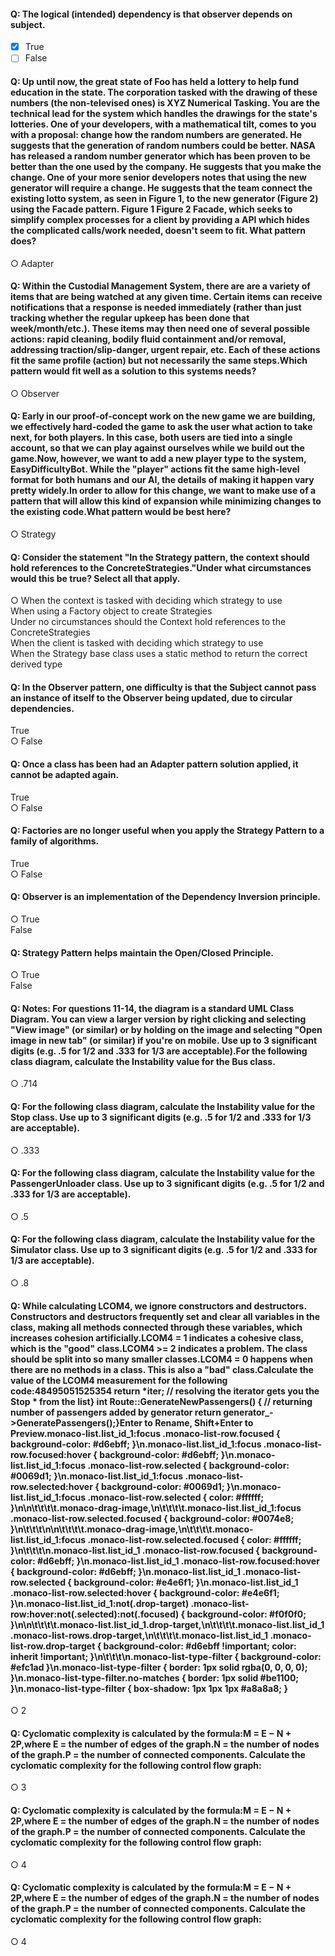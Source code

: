 #### Q: The logical (intended) dependency is that observer depends on subject.

- [x] True<br/>
- [ ] False

#### Q: Up until now, the great state of Foo has held a lottery to help fund education in the state. The corporation tasked with the drawing of these numbers (the non-televised ones) is XYZ Numerical Tasking.  You are the technical lead for the system which handles the drawings for the state's lotteries. One of your developers, with a mathematical tilt, comes to you with a proposal: change how the random numbers are generated. He suggests that the generation of random numbers could be better. NASA has released a random number generator which has been proven to be better than the one used by the company. He suggests that you make the change. One of your more senior developers notes that using the new generator will require a change. He suggests that the team connect the existing lotto system, as seen in Figure 1, to the new generator (Figure 2) using the Facade pattern. Figure 1 Figure 2 Facade, which seeks to simplify complex processes for a client by providing a API which hides the complicated calls/work needed, doesn't seem to fit.  What pattern does?

○ Adapter

#### Q: Within the Custodial Management System, there are are a variety of items that are being watched at any given time. Certain items can receive notifications that a response is needed immediately (rather than just tracking whether the regular upkeep has been done that week/month/etc.). These items may then need one of several possible actions: rapid cleaning, bodily fluid containment and/or removal, addressing traction/slip-danger, urgent repair, etc. Each of these actions fit the same profile (action) but not necessarily the same steps.Which pattern would fit well as a solution to this systems needs?

○ Observer

#### Q: Early in our proof-of-concept work on the new game we are building, we effectively hard-coded the game to ask the user what action to take next, for both players. In this case, both users are tied into a single account, so that we can play against ourselves while we build out the game.Now, however, we want to add a new player type to the system, EasyDifficultyBot. While the \"player\" actions fit the same high-level format for both humans and our AI, the details of making it happen vary pretty widely.In order to allow for this change, we want to make use of a pattern that will allow this kind of expansion while minimizing changes to the existing code.What pattern would be best here?

○ Strategy

#### Q: Consider the statement \"In the Strategy pattern, the context should hold references to the ConcreteStrategies.\"Under what circumstances would this be true? Select all that apply.

○ When the context is tasked with deciding which strategy to use<br/>
When using a Factory object to create Strategies<br/>
Under no circumstances should the Context hold references to the ConcreteStrategies<br/>
When the client is tasked with deciding which strategy to use<br/>
When the Strategy base class uses a static method to return the correct derived type<br/>

#### Q: In the Observer pattern, one difficulty is that the Subject cannot pass an instance of itself to the Observer being updated, due to circular dependencies.

True<br/>
○ False

#### Q: Once a class has been had an Adapter pattern solution applied, it cannot be adapted again.

True<br/>
○ False

#### Q: Factories are no longer useful when you apply the Strategy Pattern to a family of algorithms.

True<br/>
○ False

#### Q: Observer is an implementation of the Dependency Inversion principle.

○ True<br/>
False

#### Q: Strategy Pattern helps maintain the Open/Closed Principle.

○ True<br/>
False

#### Q: Notes: For questions 11-14, the diagram is a standard UML Class Diagram. You can view a larger version by right clicking and selecting \"View image\" (or similar) or by holding on the image and selecting \"Open image in new tab\" (or similar) if you're on mobile. Use up to 3 significant digits (e.g. .5 for 1/2 and .333 for 1/3 are acceptable).For the following class diagram, calculate the Instability value for the Bus class. 

○ .714

#### Q: For the following class diagram, calculate the Instability value for the Stop class. Use up to 3 significant digits (e.g. .5 for 1/2 and .333 for 1/3 are acceptable).

○ .333

#### Q: For the following class diagram, calculate the Instability value for the PassengerUnloader class. Use up to 3 significant digits (e.g. .5 for 1/2 and .333 for 1/3 are acceptable).

○ .5

#### Q: For the following class diagram, calculate the Instability value for the Simulator class. Use up to 3 significant digits (e.g. .5 for 1/2 and .333 for 1/3 are acceptable).

○ .8

#### Q: While calculating LCOM4, we ignore constructors and destructors. Constructors and destructors frequently set and clear all variables in the class, making all methods connected through these variables, which increases cohesion artificially.LCOM4 = 1 indicates a cohesive class, which is the \"good\" class.LCOM4 >= 2 indicates a problem. The class should be split into so many smaller classes.LCOM4 = 0 happens when there are no methods in a class. This is also a \"bad\" class.Calculate the value of the LCOM4 measurement for the following code:48495051525354  return *iter;  // resolving the iterator gets you the Stop * from the list} int Route::GenerateNewPassengers() {  // returning number of passengers added by generator  return generator_->GeneratePassengers();}Enter to Rename, Shift+Enter to Preview.monaco-list.list_id_1:focus .monaco-list-row.focused { background-color: #d6ebff; }\n.monaco-list.list_id_1:focus .monaco-list-row.focused:hover { background-color: #d6ebff; }\n.monaco-list.list_id_1:focus .monaco-list-row.selected { background-color: #0069d1; }\n.monaco-list.list_id_1:focus .monaco-list-row.selected:hover { background-color: #0069d1; }\n.monaco-list.list_id_1:focus .monaco-list-row.selected { color: #ffffff; }\n\n\t\t\t\t.monaco-drag-image,\n\t\t\t\t.monaco-list.list_id_1:focus .monaco-list-row.selected.focused { background-color: #0074e8; }\n\t\t\t\n\n\t\t\t\t.monaco-drag-image,\n\t\t\t\t.monaco-list.list_id_1:focus .monaco-list-row.selected.focused { color: #ffffff; }\n\t\t\t\n.monaco-list.list_id_1 .monaco-list-row.focused { background-color:  #d6ebff; }\n.monaco-list.list_id_1 .monaco-list-row.focused:hover { background-color:  #d6ebff; }\n.monaco-list.list_id_1 .monaco-list-row.selected { background-color:  #e4e6f1; }\n.monaco-list.list_id_1 .monaco-list-row.selected:hover { background-color:  #e4e6f1; }\n.monaco-list.list_id_1:not(.drop-target) .monaco-list-row:hover:not(.selected):not(.focused) { background-color:  #f0f0f0; }\n\n\t\t\t\t.monaco-list.list_id_1.drop-target,\n\t\t\t\t.monaco-list.list_id_1 .monaco-list-rows.drop-target,\n\t\t\t\t.monaco-list.list_id_1 .monaco-list-row.drop-target { background-color: #d6ebff !important; color: inherit !important; }\n\t\t\t\n.monaco-list-type-filter { background-color: #efc1ad }\n.monaco-list-type-filter { border: 1px solid rgba(0, 0, 0, 0); }\n.monaco-list-type-filter.no-matches { border: 1px solid #be1100; }\n.monaco-list-type-filter { box-shadow: 1px 1px 1px #a8a8a8; }

○ 2

#### Q: Cyclomatic complexity is calculated by the formula:M = E − N + 2P,where E = the number of edges of the graph.N = the number of nodes of the graph.P = the number of connected components.  Calculate the cyclomatic complexity for the following control flow graph:

○ 3

#### Q: Cyclomatic complexity is calculated by the formula:M = E − N + 2P,where E = the number of edges of the graph.N = the number of nodes of the graph.P = the number of connected components.  Calculate the cyclomatic complexity for the following control flow graph:

○ 4

#### Q: Cyclomatic complexity is calculated by the formula:M = E − N + 2P,where E = the number of edges of the graph.N = the number of nodes of the graph.P = the number of connected components.  Calculate the cyclomatic complexity for the following control flow graph:

○ 4